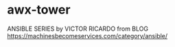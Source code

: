 # awx-tower
ANSIBLE SERIES by VICTOR RICARDO from BLOG https://machinesbecomeservices.com/category/ansible/
